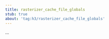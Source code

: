 ```yaml
---
title: rasterizer_cache_file_globals
stub: true
about: 'tag:h3/rasterizer_cache_file_globals'
---
```

...
